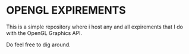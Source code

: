 # OPENGL EXPIREMENTS

This is a simple repository where i host any and all expirements
that I do with the OpenGL Graphics API.

Do feel free to dig around.
